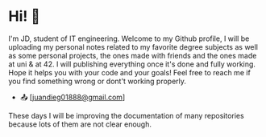# Hi! 👋

I'm JD, student of IT engineering. Welcome to my Github profile, I will be uploading my personal notes related to my favorite degree subjects as well as some personal projects, the ones made with friends and the ones made at uni & at 42. I will publishing everything once it's done and fully working. Hope it helps you with your code and your goals! Feel free to reach me if you find something wrong or dont't working properly.

- 📤 [juandieg01888@gmail.com]

These days I will be improving the documentation of many repositories because lots of them are not clear enough.
